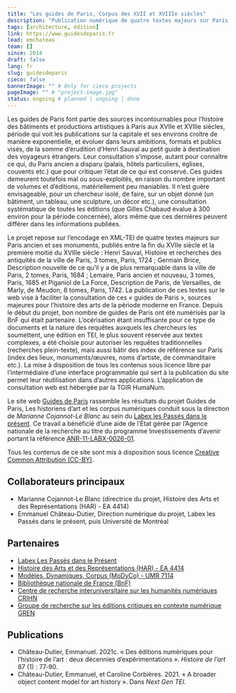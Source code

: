 ```yaml
---
title: "Les guides de Paris, Corpus des XVII et XVIIIe siècles"
description: "Publication numérique de quatre textes majeurs sur Paris ancien et ses monuments, publiés entre la fin du XVIIe siècle et la première moitié du XVIIIe siècle."
tags: [architecture, édition]
link: https://www.guidesdeparis.fr
lead: emchateau
team: []
since: 2014
draft: false
lang: fr
slug: guidesdeparis
cieco: false
bannerImage: "" # Only for cieco projects
pageImage: "" # "project-image.jpg" 
status: ongoing # planned | ongoing | done
---
```


<!-- project description -->

Les guides de Paris font partie des sources incontournables pour l’histoire des bâtiments et productions artistiques à Paris aux XVIIe et XVIIIe siècles, période qui voit les publications sur la capitale et ses environs croître de manière exponentielle, et évoluer dans leurs ambitions, formats et publics visés, de la somme d’érudition d’Henri Sauval au petit guide à destination des voyageurs étrangers. Leur consultation s’impose, autant pour connaître ce qui, du Paris ancien a disparu (palais, hôtels particuliers, églises, couvents etc.) que pour critiquer l’état de ce qui est conservé. Ces guides demeurent toutefois mal ou sous-exploités, en raison du nombre important de volumes et d’éditions, matériellement peu maniables. Il n’est guère envisageable, pour un chercheur isolé, de faire, sur un objet donné (un bâtiment, un tableau, une sculpture, un décor etc.), une consultation systématique de toutes les éditions (que Gilles Chabaud évalue à 300 environ pour la période concernée), alors même que ces dernières peuvent différer dans les informations publiées.

Le projet repose sur l’encodage en XML-TEI de quatre textes majeurs sur Paris ancien et ses monuments, publiés entre la fin du XVIIe siècle et la première moitié du XVIIIe siècle : Henri Sauval, Histoire et recherches des antiquités de la ville de Paris, 3 tomes, Paris, 1724 ; Germain Brice, Description nouvelle de ce qu’il y a de plus remarquable dans la ville de Paris, 2 tomes, Paris, 1684 ; Lemaire, Paris ancien et nouveau, 3 tomes, Paris, 1685 et Piganiol de La Force, Description de Paris, de Versailles, de Marly, de Meudon, 8 tomes, Paris, 1742. La publication de ces textes sur le web vise à faciliter la consultation de ces « guides de Paris », sources majeures pour l’histoire des arts de la période moderne en France. Depuis le début du projet, bon nombre de guides de Paris ont été numérisés par la BnF qui était partenaire. L’océrisation étant insuffisante pour ce type de documents et la nature des requêtes auxquels les chercheurs les soumettent, une édition en TEI, le plus souvent réservée aux textes complexes, a été choisie pour autoriser les requêtes traditionnelles (recherches plein-texte), mais aussi bâtir des index de référence sur Paris (index des lieux, monuments/œuvres, noms d’artiste, de commanditaire etc.). La mise à disposition de tous les contenus sous licence libre par l’intermédiaire d’une interface programmable qui sert à la publication du site permet leur réutilisation dans d’autres applications. L’application de consultation web est hébergée par la TGIR HumaNum.

Le site web [Guides de Paris](https://www.guidesdeparis.fr) rassemble les résultats du projet Guides de Paris, Les historiens d’art et les corpus numériques conduit sous la direction de *Marianne Cojannot-Le Blanc* au sein du [Labex les Passés dans le présent](http://passes-present.eu/). Ce travail a bénéficié d’une aide de l’État gérée par l’Agence nationale de la recherche au titre du programme Investissements d’avenir portant la référence [ANR-11-LABX-0026-01](https://anr.fr/ProjetIA-11-LABX-0026).

Tous les contenus de ce site sont mis à disposition sous licence [Creative Common Attribution (CC-BY)](https://creativecommons.org/licenses/by/4.0/).

## Collaborateurs principaux

- Marianne Cojannot-Le Blanc (directrice du projet, Histoire des Arts et des Représentations (HAR) - EA 4414)
- Emmanuel Château-Dutier, Direction numérique du projet, Labex les Passés dans le présent, puis Université de Montréal

## Partenaires

- [Labex Les Passés dans le Présent](http://passes-present.eu)
- [Histoire des Arts et des Représentations (HAR) - EA 4414](https://har.parisnanterre.fr)
- [Modèles, Dynamiques, Corpus (MoDyCo) - UMR 7114](https://www.modyco.fr)
- [Bibliothèque nationale de France (BnF)](https://www.bnf.fr)
- [Centre de recherche interuniversitaire sur les humanités numériques CRIHN](https://www.crihn.org/)
- [Groupe de recherche sur les éditions critiques en contexte numérique GREN](https://gren.openum.ca)

<!--publications, expos, articles, conférences-->

## Publications

- Château-Dutier, Emmanuel. 2021c. « Des éditions numériques pour l’histoire de l’art : deux décennies d’expérimentations ». *Histoire de l’art* 87 (1) : 77‑90.
- Château-Dutier, Emmanuel, et Caroline Corbières. 2021. « A broader object content model for art history ». Dans *Next Gen TEI*.

<!-- copy this to start a new yaml frontmatter
title: 
description: 
tags: []
link: 
lead: 
team: []
since: 
draft: true
lang: 
slug: 
-->